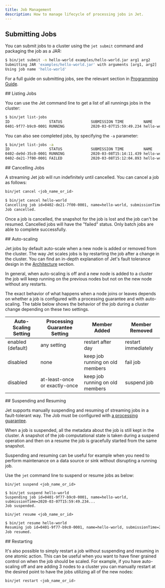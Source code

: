 ```yaml
---
title: Job Management
description: How to manage lifecycle of processing jobs in Jet.
---
```


## Submitting Jobs

You can submit jobs to a cluster using the `jet submit` command
and packaging the job as a JAR:

```bash
$ bin/jet submit -n hello-world examples/hello-world.jar arg1 arg2
Submitting JAR 'examples/hello-world.jar' with arguments [arg1, arg2]
Using job name 'hello-world'
```

For a full guide on submitting jobs, see the relevant section in
[Programming Guide](../api/submitting-jobs).

## Listing Jobs

You can use the Jet command line to get a list of all runnings jobs
in the cluster:

```bash
$ bin/jet list-jobs
ID                  STATUS             SUBMISSION TIME         NAME
0401-9f77-b9c0-0001 RUNNING            2020-03-07T15:59:49.234 hello-world
```

You can also see completed jobs, by specifying the `-a` parameter:

```bash
$ bin/jet list-jobs -a
ID                  STATUS             SUBMISSION TIME         NAME
0402-de9d-35c0-0001 RUNNING            2020-03-08T15:14:11.439 hello-world-v2
0402-de21-7f00-0001 FAILED             2020-03-08T15:12:04.893 hello-world
```

## Cancelling Jobs

A streaming Jet job will run indefinitely until cancelled. You can cancel
a job as follows:

```bash
bin/jet cancel <job_name_or_id>
```

```bash
$ bin/jet cancel hello-world
Cancelling job id=0402-de21-7f00-0001, name=hello-world, submissionTime=2020-03-08T15:12:04.893
Job cancelled.
```

Once a job is cancelled, the snapshot for the job is lost and the job
can't be resumed. Cancelled jobs will have the "failed" status. Only
batch jobs are able to complete successfully.

## Auto-scaling

Jet jobs by default auto-scale when a new node is added or removed from
the cluster. The way Jet scales jobs is by restarting the job after a
change in the cluster. You can find an in-depth explanation of Jet's
fault tolerance design in the [Architecture](../architecture/fault-tolerance)
section.

In general, when auto-scaling is off and a new node is added to a cluster
the job will keep running on the previous nodes but not on the new node
without any restarts.

The exact behavior of what happens when a node joins or leaves depends
on whether a job is configured with a processing guarantee and with
auto-scaling. The table below shows the behavior of the job during a
cluster change depending on these two settings.

|Auto-Scaling Setting|Processing Guarantee Setting|Member Added|Member Removed|
|------------|--------------------|------------|--------------|
|enabled (default)    |any setting|restart after day|restart immediately|
|disabled     |none|keep job running on old members|fail job|
|disabled     |at-least-once or exactly-once|keep job running on old members|suspend job|

## Suspending and Resuming

Jet supports manually suspending and resuming of streaming jobs in a fault-tolerant
way. The Job must be configured with [a processing guarantee](../api/submitting-jobs#setting-processing-guarantees).

When a job is suspended, all the metadata about the job is still kept
in the cluster. A snapshot of the job computational state is taken during
a suspend operation and then on a resume the job is gracefully started
from the same snapshot.

Suspending and resuming can be useful for example when you need to
perform maintenance on a data source or sink without disrupting a running
job.

Use the `jet` command line to suspend or resume jobs as below:

```text
bin/jet suspend <job_name_or_id>
```

```text
$ bin/jet suspend hello-world
Suspending job id=0401-9f77-b9c0-0001, name=hello-world, submissionTime=2020-03-07T15:59:49.234...
Job suspended.
```

```text
bin/jet resume <job_name_or_id>
```

```bash
$ bin/jet resume hello-world
Resuming job id=0401-9f77-b9c0-0001, name=hello-world, submissionTime=2020-03-07T15:59:49.234...
Job resumed.
```

## Restarting

It's also possible to simply restart a job without suspending and
resuming in one atomic action. This can be useful when you want to have
finer grained control on when the job should be scaled. For example,
if you have auto-scaling off and are adding 3 nodes to a cluster you
can manually restart at the desired point to have the jobs utilizing
all of the new nodes:

```bash
bin/jet restart <job_name_or_id>
```
